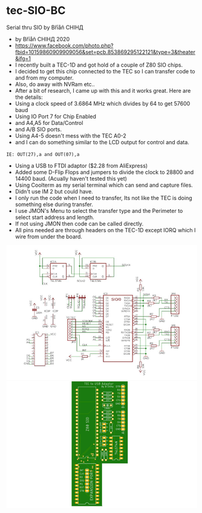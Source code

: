 # tec-SIO-BC
Serial thru SIO by Břīåñ CHIHД

- by Břīåñ CHIHД 2020
- https://www.facebook.com/photo.php?fbid=10159860909909056&set=pcb.853869295122121&type=3&theater&ifg=1
- I recently built a TEC-1D and got hold of a couple of Z80 SIO chips. 
- I decided to get this chip connected to the TEC so I can transfer code to and from my computer. 
- Also, do away with NVRam etc..
- After a bit of research, I came up with this and it works great. Here are the details:
- Using a clock speed of 3.6864 MHz which divides by 64 to get 57600 baud
- Using IO Port 7 for Chip Enabled 
- and A4,A5 for Data/Control 
- and A/B SIO ports. 
- Using A4-5 doesn't mess with the TEC A0-2 
- and I can do something similar to the LCD output for control and data. 

`IE: OUT(27),a and OUT(07),a`

* Using a USB to FTDI adaptor ($2.28 from AliExpress)
* Added some D-Flip Flops and jumpers to divide the clock to 28800 and 14400 baud. (Acually haven't tested this yet)
* Using Coolterm as my serial terminal which can send and capture files.
* Didn't use IM 2 but could have. 
* I only run the code when I need to transfer, Its not like the TEC is doing something else during transfer.
* I use JMON's Menu to select the transfer type and the Perimeter to select start address and length. 
* If not using JMON then code can be called directly.
* All pins needed are through headers on the TEC-1D except IORQ which I wire from under the board.

![](https://github.com/SteveJustin1963/tec-SIO-BC/blob/master/docs/cct.jpg)
![](https://github.com/SteveJustin1963/tec-SIO-BC/blob/master/docs/pcb.jpg)
